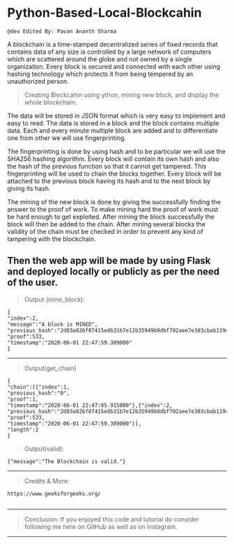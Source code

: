 # Python-Based-Local-Blockcahin
```
@dev Edited By: Pavan Ananth Sharma 
```
A blockchain is a time-stamped decentralized series of fixed records that contains data of any size is controlled by a large network of computers which are scattered around the globe and not owned by a single organization. Every block is secured and connected with each other using hashing technology which protects it from being tempered by an unauthorized person. 
> Creating Blockcahin using ython, mining new block, and display the whole blockchain: 
 
The data will be stored in JSON format which is very easy to implement and easy to read. The data is stored in a block and the block contains multiple data. Each and every minute multiple block are added and to differentiate one from other we will use fingerprinting.

The fingerprinting is done by using hash and to be particular we will use the SHA256 hashing algorithm. Every block will contain its own hash and also the hash of the previous function so that it cannot get tampered. This fingerprinting will be used to chain the blocks together. Every block will be attached to the previous block having its hash and to the next block by giving its hash.

The mining of the new block is done by giving the successfully finding the answer to the proof of work. To make mining hard the proof of work must be hard enough to get exploited.
After mining the block successfully the block will then be added to the chain. After mining several blocks the validity of the chain must be checked in order to prevent any kind of tampering with the blockchain.

Then the web app will be made by using Flask and deployed locally or publicly as per the need of the user.
---------------------------------------------------------------------------------------------------------------------------------------------------------------------------------

>Output (mine_block):
```
{
"index":2,
"message":"A block is MINED",
"previous_hash":"2d83a826f87415edb31b7e12b35949b9dbf702aee7e383cbab119456847b957c",
"proof":533,
"timestamp":"2020-06-01 22:47:59.309000"
}

```

---------------------------------------------------------------------------------------------------------------------------------------------------------------------------------


>Output(get_chain)
```
{
"chain":[{"index":1,
"previous_hash":"0",
"proof":1,
"timestamp":"2020-06-01 22:47:05.915000"},{"index":2,
"previous_hash":"2d83a826f87415edb31b7e12b35949b9dbf702aee7e383cbab119456847b957c",
"proof":533,
"timestamp":"2020-06-01 22:47:59.309000"}],
"length":2
}
```
>Output(valid):
```
{"message":"The Blockchain is valid."}

```
---------------------------------------------------------------------------------------------------------------------------------------------------------------------------------
>Credits & More:
```
https://www.geeksforgeeks.org/
 
``` 
---------------------------------------------------------------------------------------------------------------------------------------------------------------------------------

>Conclusion:
If you enjoyed this code and tutorial do consider following me here on GitHub as well as on instagram.
---------------------------------------------------------------------------------------------------------------------------------------------------------------------------------
